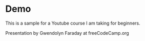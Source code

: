 # Demo
This is a sample for a Youtube course I am taking for beginners.

Presentation by Gwendolyn Faraday at freeCodeCamp.org
